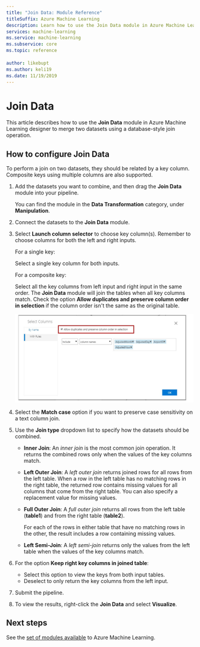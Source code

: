 ```yaml
---
title: "Join Data: Module Reference"
titleSuffix: Azure Machine Learning
description: Learn how to use the Join Data module in Azure Machine Learning designer to merge two datasets together.
services: machine-learning
ms.service: machine-learning
ms.subservice: core
ms.topic: reference

author: likebupt
ms.author: keli19
ms.date: 11/19/2019
---
```


# Join Data

This article describes how to use the **Join Data** module in Azure Machine Learning designer to merge two datasets using a database-style join operation.  

## How to configure Join Data

To perform a join on two datasets, they should be related by a key column. Composite keys using multiple columns are also supported. 

1. Add the datasets you want to combine, and then drag the **Join Data** module into your pipeline. 

    You can find the module in the **Data Transformation** category, under **Manipulation**.

1. Connect the datasets to the **Join Data** module. 
 
1. Select **Launch column selector** to choose key column(s). Remember to choose columns for both the left and right inputs.

    For a single key:

    Select a single key column for both inputs.
    
    For a composite key:

    Select all the key columns from left input and right input in the same order. The **Join Data** module will join the tables when all key columns match. Check the option **Allow duplicates and preserve column order in selection** if the column order isn't the same as the original table. 

    ![column-selector](media/module/join-data-column-selector.png)


1. Select the **Match case** option if you want to preserve case sensitivity on a text column join. 
   
1. Use the **Join type** dropdown list to specify how the datasets should be combined.  
  
    * **Inner Join**: An *inner join* is the most common join operation. It returns the combined rows only when the values of the key columns match.  
  
    * **Left Outer Join**: A *left outer join* returns joined rows for all rows from the left table. When a row in the left table has no matching rows in the right table, the returned row contains missing values for all columns that come from the right table. You can also specify a replacement value for missing values.  
  
    * **Full Outer Join**: A *full outer join* returns all rows from the left table (**table1**) and from the right table (**table2**).  
  
         For each of the rows in either table that have no matching rows in the other, the result includes a row containing missing values.  
  
    * **Left Semi-Join**: A *left semi-join* returns only the values from the left table when the values of the key columns match.  

1. For the option **Keep right key columns in joined table**:

    * Select this option to view the keys from both input tables.
    * Deselect to only return the key columns from the left input.

1. Submit the pipeline.

1. To view the results, right-click the **Join Data** and select **Visualize**.

## Next steps

See the [set of modules available](module-reference.md) to Azure Machine Learning. 